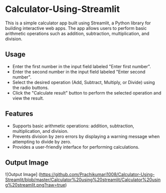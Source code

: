 # Calculator-Using-Streamlit
This is a simple calculator app built using Streamlit, a Python library for building interactive web apps. The app allows users to perform basic arithmetic operations such as addition, subtraction, multiplication, and division.

## Usage
- Enter the first number in the input field labeled "Enter first number".
- Enter the second number in the input field labeled "Enter second number".
- Select the desired operation (Add, Subtract, Multiply, or Divide) using the radio buttons.
- Click the "Calculate result" button to perform the selected operation and view the result.

## Features
- Supports basic arithmetic operations: addition, subtraction, multiplication, and division.
- Prevents division by zero errors by displaying a warning message when attempting to divide by zero.
- Provides a user-friendly interface for performing calculations.

## Output Image
  ![Output Image] (https://github.com/Prachikumari1008/Calculator-Using-Streamlit/blob/master/Calculator%20using%20streamlit/Calculator%20using%20streamlit.png?raw=true)
